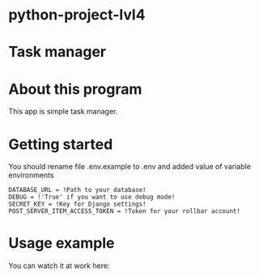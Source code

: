 # python-project-lvl4

# Task manager

# About this program

This app is simple task manager.

# Getting started

You should rename file .env.example to .env and added value of variable environments
```
DATABASE_URL = !Path to your database!
DEBUG = !'True' if you want to use debug mode!
SECRET_KEY = !Key for Django settings!
POST_SERVER_ITEM_ACCESS_TOKEN = !Token for your rollbar account!
```

# Usage example

You can watch it at work here: 

